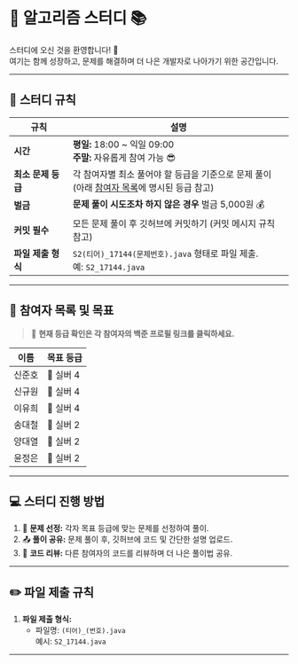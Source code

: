 # 🚀 알고리즘 스터디 📚

스터디에 오신 것을 환영합니다! 🎉  
여기는 함께 성장하고, 문제를 해결하며 더 나은 개발자로 나아가기 위한 공간입니다.

---

## 📅 **스터디 규칙**
| 규칙         | 설명                                                                                                                                         |
|--------------|----------------------------------------------------------------------------------------------------------------------------------------------|
| **시간**      | **평일:** 18:00 ~ 익일 09:00 <br> **주말:** 자유롭게 참여 가능 😎                                                                           |
| **최소 문제 등급** | 각 참여자별 최소 풀어야 할 등급을 기준으로 문제 풀이<br>(아래 [참여자 목록](#-참여자-목록-및-목표)에 명시된 등급 참고)                                 |
| **벌금**      | **문제 풀이 시도조차 하지 않은 경우** 벌금 5,000원 💰                                                                                       |
| **커밋 필수**  | 모든 문제 풀이 후 깃허브에 커밋하기 (커밋 메시지 규칙 참고)                                                                                  |
| **파일 제출 형식** | `S2(티어)_17144(문제번호).java` 형태로 파일 제출. <br> 예: `S2_17144.java`                                                       |

---

## 👥 **참여자 목록 및 목표**
> 🏅 **현재 등급 확인은 각 참여자의 백준 프로필 링크를 클릭하세요.**

| 이름      | 목표 등급 |
|-----------|-----------|
| 신준호    | 🥈 실버 4
| 신규원    | 🥈 실버 4
| 이유희    | 🥈 실버 4  
| 송대철    | 🥈 실버 2 
| 양대열    | 🥈 실버 2 
| 윤정은    | 🥈 실버 2

---

## 💻 **스터디 진행 방법**
1. 🎯 **문제 선정:** 각자 목표 등급에 맞는 문제를 선정하여 풀이.
2. 📤 **풀이 공유:** 문제 풀이 후, 깃허브에 코드 및 간단한 설명 업로드.
3. 🔄 **코드 리뷰:** 다른 참여자의 코드를 리뷰하며 더 나은 풀이법 공유.

---

## ✏️ **파일 제출 규칙**
1. **파일 제출 형식:**
    - 파일명: `(티어)_(번호).java`  
      예시: `S2_17144.java`

---

